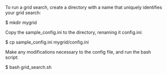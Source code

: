 To run a grid search, create a directory with a name that uniquely
identifies your grid search:

$ mkdir mygrid

Copy the sample_config.ini to the directory, renaming it config.ini:

$ cp sample_config.ini mygrid/config.ini

Make any modifications necessary to the config file, and run the bash script:

$ bash grid_search.sh
